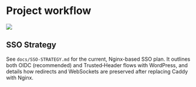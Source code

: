 # Project workflow

[![](https://mermaid.ink/img/pako:eNq1k01rAjEQhv_KkFNLFe1N9iAUevFSRVl6Cci4Gd1ANtlmsmtF_O_N7iqtHxR76ClhMu87zwyZvcicIpEIpo-KbEavGjceC2lL9EFnukQbIGXygNye5y9TY7DAZTpZLsjXXVYXg3dapRM4hh9mu5A7-3hTfSXtAtJK21Tsj8dPl3USmJZkGVbebWNKD2rNOjAYl6HJHYdkNBwNpb3U9aNZvzFNYE6h8tFiSyZzBUGJG4K1dwVwTSYQrCptlLRvLt5dA5i2la5Ruk51Ux0VKQjuxPVbAwuyiuFlNgHfzJ5DoxtgqQf1813gnZRLZ5lAYcD7WT1lpGtiQKug9C4jZrrp-Fd-1-Y1bdzo4dvnZDLz7lPHyj8sOgfg4x84E7RTuEaZt8yRZqtDfgT_rwG2u3Dv_ERPFOQL1Cqu2F5aAClCTgVJkcSrojVWJkgh7SGmYhXcYmczkQRfUU9UZfQ4baRI1miYDl_QqlPg?type=png)](https://mermaid.live/edit#pako:eNq1k01rAjEQhv_KkFNLFe1N9iAUevFSRVl6Cci4Gd1ANtlmsmtF_O_N7iqtHxR76ClhMu87zwyZvcicIpEIpo-KbEavGjceC2lL9EFnukQbIGXygNye5y9TY7DAZTpZLsjXXVYXg3dapRM4hh9mu5A7-3hTfSXtAtJK21Tsj8dPl3USmJZkGVbebWNKD2rNOjAYl6HJHYdkNBwNpb3U9aNZvzFNYE6h8tFiSyZzBUGJG4K1dwVwTSYQrCptlLRvLt5dA5i2la5Ruk51Ux0VKQjuxPVbAwuyiuFlNgHfzJ5DoxtgqQf1813gnZRLZ5lAYcD7WT1lpGtiQKug9C4jZrrp-Fd-1-Y1bdzo4dvnZDLz7lPHyj8sOgfg4x84E7RTuEaZt8yRZqtDfgT_rwG2u3Dv_ERPFOQL1Cqu2F5aAClCTgVJkcSrojVWJkgh7SGmYhXcYmczkQRfUU9UZfQ4baRI1miYDl_QqlPg)

## SSO Strategy

See `docs/SSO-STRATEGY.md` for the current, Nginx-based SSO plan. It outlines both OIDC (recommended) and Trusted‑Header flows with WordPress, and details how redirects and WebSockets are preserved after replacing Caddy with Nginx.
